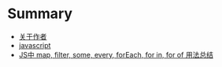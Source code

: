 # Summary

* [关于作者](README.md)
* [javascript](js-array.md)
 * [JS中 map, filter, some, every, forEach, for in, for of 用法总结](js-array.md)


